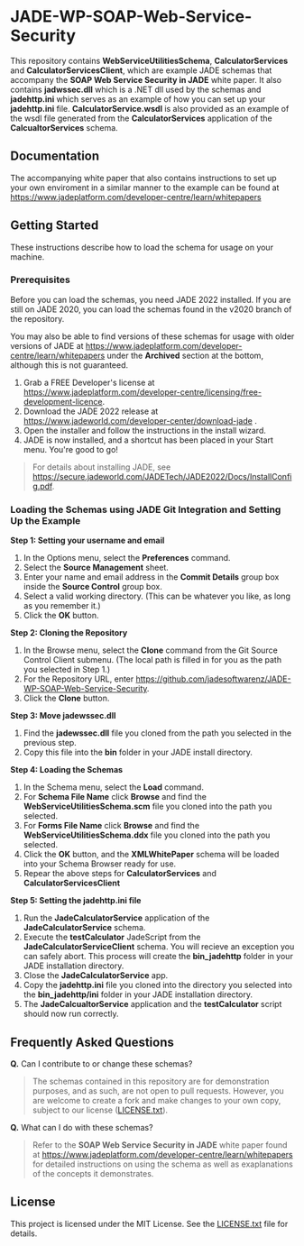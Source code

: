 # JADE-WP-SOAP-Web-Service-Security
This repository contains **WebServiceUtilitiesSchema**, **CalculatorServices** and **CalculatorServicesClient**, which are example JADE schemas that accompany the **SOAP Web Service Security in JADE** white paper. It also contains **jadwssec.dll** which is a .NET dll used by the schemas and **jadehttp.ini** which serves as an example of how you can set up your **jadehttp.ini** file. **CalculatorService.wsdl** is also provided as an example of the wsdl file generated from the **CalculatorServices** application of the **CalcualtorServices** schema.

## Documentation
The accompanying white paper that also contains instructions to set up your own enviroment in a similar manner to the example can be found at https://www.jadeplatform.com/developer-centre/learn/whitepapers

## Getting Started
These instructions describe how to load the schema for usage on your machine.

### Prerequisites

Before you can load the schemas, you need JADE 2022 installed. If you are still on JADE 2020, you can load the schemas found in the v2020 branch of the repository.

You may also be able to find versions of these schemas for usage with older versions of JADE at https://www.jadeplatform.com/developer-centre/learn/whitepapers under the **Archived** section at the bottom, although this is not guaranteed.

1. Grab a FREE Developer's license at https://www.jadeplatform.com/developer-centre/licensing/free-development-licence.
2. Download the JADE 2022 release at https://www.jadeworld.com/developer-center/download-jade .
3. Open the installer and follow the instructions in the install wizard.
4. JADE is now installed, and a shortcut has been placed in your Start menu. You're good to go!

> For details about installing JADE, see https://secure.jadeworld.com/JADETech/JADE2022/Docs/InstallConfig.pdf.

### Loading the Schemas using JADE Git Integration and Setting Up the Example

**Step 1: Setting your username and email**
1. In the Options menu, select the **Preferences** command.
2. Select the **Source Management** sheet.
3. Enter your name and email address in the **Commit Details** group box inside the **Source Control** group box.
4. Select a valid working directory. (This can be whatever you like, as long as you remember it.)
5. Click the **OK** button.

**Step 2: Cloning the Repository**
1. In the Browse menu, select the **Clone** command from the Git Source Control Client submenu.
(The local path is filled in for you as the path you selected in Step 1.)
2. For the Repository URL, enter https://github.com/jadesoftwarenz/JADE-WP-SOAP-Web-Service-Security.
3. Click the **Clone** button.

**Step 3: Move jadewssec.dll**
1. Find the **jadewssec.dll** file you cloned from the path you selected in the previous step.
2. Copy this file into the **bin** folder in your JADE install directory.

**Step 4: Loading the Schemas**
1. In the Schema menu, select the **Load** command.
2. For **Schema File Name** click **Browse** and find the **WebServiceUtilitiesSchema.scm** file you cloned into the path you selected.
3. For **Forms File Name** click **Browse** and find the **WebServiceUtilitiesSchema.ddx** file you cloned into the path you selected.
4. Click the **OK** button, and the **XMLWhitePaper** schema will be loaded into your Schema Browser ready for use.
5. Repear the above steps for **CalculatorServices** and **CalculatorServicesClient**

**Step 5: Setting the jadehttp.ini file**
1. Run the **JadeCalculatorService** application of the **JadeCalculatorService** schema.
2. Execute the **testCalculator** JadeScript from the **JadeCalculatorServiceClient** schema. You will recieve an exception you can safely abort. This process will create the **bin_jadehttp** folder in your JADE installation directory.
3. Close the **JadeCalculatorService** app.
4. Copy the **jadehttp.ini** file you cloned into the directory you selected into the **bin_jadehttp/ini** folder in your JADE installation directory.
5. The **JadeCalcualtorService** application and the **testCalculator** script should now run correctly.

## Frequently Asked Questions
**Q.** Can I contribute to or change these schemas?
> The schemas contained in this repository are for demonstration purposes, and as such, are not open to pull requests. However, you are welcome to create a fork and make changes to your own copy, subject to our license ([LICENSE.txt](LICENSE.txt)).

**Q.** What can I do with these schemas?
> Refer to the **SOAP Web Service Security in JADE** white paper found at https://www.jadeplatform.com/developer-centre/learn/whitepapers for detailed instructions on using the schema as well as exaplanations of the concepts it demonstrates.


## License

This project is licensed under the MIT License. See the [LICENSE.txt](LICENSE.txt) file for details.

